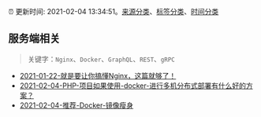 :alarm_clock: 更新时间: 2021-02-04 13:34:51。[来源分类](../README.md)、[标签分类](../TAGS.md)、[时间分类](../TIMELINE.md)

## 服务端相关


> 关键字：`Nginx`、`Docker`、`GraphQL`、`REST`、`gRPC`



- [2021-01-22-就是要让你搞懂Nginx，这篇就够了！](https://www.ershicimi.com/p/c1ab6af9e5de8317d968010524e4db03) 
- [2021-02-04-PHP-项目如果使用-docker-进行多机分布式部署有什么好的方案？](https://www.v2ex.com/t/751343) 
- [2021-02-04-推荐-Docker-镜像瘦身](https://toutiao.io/k/t92f0ah) 